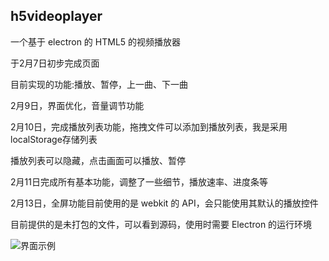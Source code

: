 ## h5videoplayer

一个基于 electron 的 HTML5 的视频播放器

于2月7日初步完成页面

目前实现的功能:播放、暂停，上一曲、下一曲

2月9日，界面优化，音量调节功能

2月10日，完成播放列表功能，拖拽文件可以添加到播放列表，我是采用localStorage存储列表

播放列表可以隐藏，点击画面可以播放、暂停

2月11日完成所有基本功能，调整了一些细节，播放速率、进度条等

2月13日，全屏功能目前使用的是 webkit 的 API，会只能使用其默认的播放控件

目前提供的是未打包的文件，可以看到源码，使用时需要 Electron 的运行环境

![界面示例](https://github.com/VinciXie/h5videoplayer/tree/master/img/electron-h5videoplayer.png)


<!--
2月15日，增加需求：
- 暂停时显示一个弹出窗口
- 深色背景皮肤 -->
